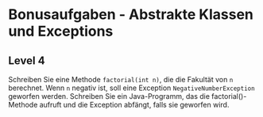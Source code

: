 # Bonusaufgaben - Abstrakte Klassen und Exceptions
## Level 4

Schreiben Sie eine Methode `factorial(int n)`, die die Fakultät von `n` berechnet.
Wenn `n` negativ ist, soll eine Exception `NegativeNumberException` geworfen werden. Schreiben Sie ein Java-Programm, das die factorial()-Methode aufruft und die Exception abfängt, falls sie geworfen wird.